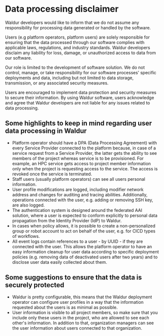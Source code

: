 # Data processing disclaimer

Waldur developers would like to inform that we do not assume any responsibility for processing data generated or handled by the software.

Users (e.g platform operators, platform users) are solely responsible for ensuring that the data processed through our software complies with applicable laws, regulations, and industry standards. Waldur developers disclaim any liability for loss, damage, or unauthorized access to data from our software.

Our role is limited to the development of software solution. We do not control, manage, or take responsibility for our software processes' specific deployments and data, including but not limited to data storage, transmission, or any associated security measures.

Users are encouraged to implement data protection and security measures to secure their information. By using Waldur software, users acknowledge and agree that Waldur developers are not liable for any issues related to data processing.

## Some highlights to keep in mind regarding user data processing in Waldur

- Platform operator should have a DPA (Data Processing Agreement) with every Service Provider connected to the platform because, in case of a service request from a Service Provider, the latter gets the ability to see members of the project whereas service is to be provisioned. For example, an HPC service gets access to project member information only when the project is requesting access to the service. The access is revoked once the service is terminated.
- Staff users (usually platform operators) can see all users personal information.
- User profile modifications are logged, including modifier network address and changes for auditing and tracing abilities. Additionally, operations connected with the user, e.g. adding or removing SSH key, are also logged.
- The authentication system is designed around the federated AAI solution, where a user is expected to conform explicitly to personal data propagation from the Identity Provider (IdP) to Waldur.
- In cases when policy allows, it is possible to create a non-personalized group or robot account to act on behalf of the user, e.g. for CICD types of workflows.
- All event logs contain references to a user - by UUID - if they are connected with the user. This allows the platform operator to have an easy information cleanup for user data according to specific deployment policies (e.g. removing data of deactivated users after two years) and to disclose user data easily collected about them.

## Some suggestions to ensure that the data is securely protected

- Waldur is pretty configurable, this means that the Waldur deployment operator can configure user profiles in a way that the information requested about the users is as minimal as possible.
- User information is visible to all project members, so make sure that you include only these users in the project, who are allowed to see each other's information. In addition to that, organization managers can see the user information about users connected to that organization.
